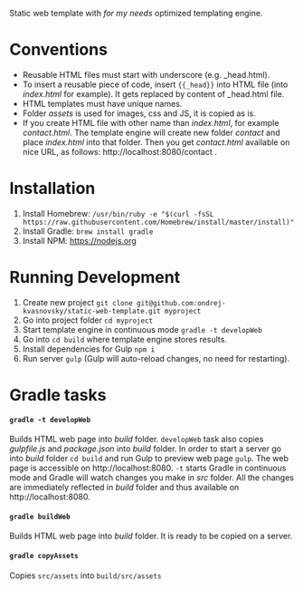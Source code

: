 Static web template with _for my needs_ optimized templating engine. 

Conventions
===========

- Reusable HTML files must start with underscore (e.g. _head.html).
- To insert a reusable piece of code, insert `{{_head}}` into HTML file (into _index.html_ for example). It gets replaced
by content of _head.html file.
- HTML templates must have unique names.
- Folder _assets_ is used for images, css and JS, it is copied as is.
- If you create HTML file with other name than _index.html_, for example _contact.html_. The template engine will create 
new folder _contact_ and place _index.html_ into that folder. Then you get _contact.html_ available on nice URL, as follows: http://localhost:8080/contact .


Installation
============

1. Install Homebrew: `/usr/bin/ruby -e "$(curl -fsSL https://raw.githubusercontent.com/Homebrew/install/master/install)"`
2. Install Gradle: `brew install gradle`
3. Install NPM: https://nodejs.org

Running Development
===================

1. Create new project `git clone git@github.com:ondrej-kvasnovsky/static-web-template.git myproject`
2. Go into project folder `cd myproject`
3. Start template engine in continuous mode `gradle -t developWeb` 
4. Go into `cd build` where template engine stores results.
5. Install dependencies for Gulp `npm i`
6. Run server `gulp` (Gulp will auto-reload changes, no need for restarting).

Gradle tasks
============

#### `gradle -t developWeb`

Builds HTML web page into _build_ folder. `developWeb` task also copies _gulpfile.js_ and _package.json_ into _build_ folder. 
In order to start a server go into _build_ folder `cd build` and run Gulp to preview web page `gulp`. The web page is accessible on http://localhost:8080.
`-t` starts Gradle in continuous mode and Gradle will watch changes you make in _src_ folder. All the changes are immediately reflected
 in _build_ folder and thus available on http://localhost:8080.

#### `gradle buildWeb`

Builds HTML web page into _build_ folder. It is ready to be copied on a server.

#### `gradle copyAssets` 

Copies `src/assets` into `build/src/assets`
